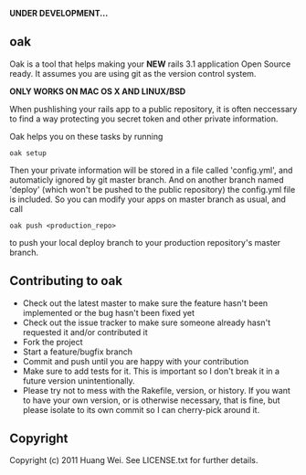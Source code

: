 **UNDER DEVELOPMENT...**

## oak

Oak is a tool that helps making your **NEW** rails 3.1 application Open Source ready.
It assumes you are using git as the version control system.

**ONLY WORKS ON MAC OS X AND LINUX/BSD**

When pushlishing your rails app to a public repository, it is often neccessary to find a way protecting you secret token and other private information. 

Oak helps you on these tasks by running 

    oak setup

Then your private information will be stored in a file called 'config.yml', and automaticly ignored by git master branch. And on another branch named 'deploy' (which won't be pushed to the public repository) the config.yml file is included.
So you can modify your apps on master branch as usual, and call

    oak push <production_repo>
    
to push your local deploy branch to your production repository's master branch.

## Contributing to oak
 
* Check out the latest master to make sure the feature hasn't been implemented or the bug hasn't been fixed yet
* Check out the issue tracker to make sure someone already hasn't requested it and/or contributed it
* Fork the project
* Start a feature/bugfix branch
* Commit and push until you are happy with your contribution
* Make sure to add tests for it. This is important so I don't break it in a future version unintentionally.
* Please try not to mess with the Rakefile, version, or history. If you want to have your own version, or is otherwise necessary, that is fine, but please isolate to its own commit so I can cherry-pick around it.

## Copyright

Copyright (c) 2011 Huang Wei. See LICENSE.txt for
further details.

